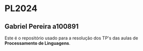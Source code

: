 # PL2024
## Gabriel Pereira a100891

Este é o repositório usado para a resolução dos TP's das aulas de **Processamento de Linguagens**.
